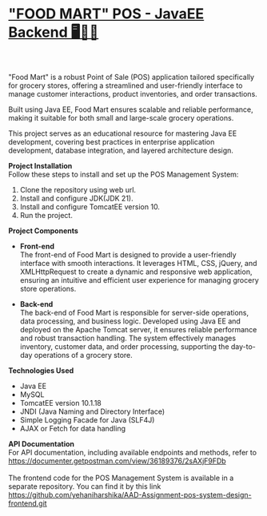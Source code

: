 
<h1><u><b>"FOOD MART" POS - JavaEE Backend 🖥️👩‍💻</b></u></h1>
<br>
<br>
"Food Mart" is a robust Point of Sale (POS) application tailored specifically for grocery stores, offering a streamlined and user-friendly interface to manage customer interactions, product inventories, and order transactions.<br>

Built using Java EE, Food Mart ensures scalable and reliable performance, making it suitable for both small and large-scale grocery operations.<br>

This project serves as an educational resource for mastering Java EE development, covering best practices in enterprise application development, database integration, and layered architecture design. 

<b>Project Installation</b><br>
Follow these steps to install and set up the POS Management System:

1. Clone the repository using web url.
2. Install and configure JDK(JDK 21).
3. Install and configure TomcatEE version 10.
4. Run the project.


<b>Project Components</b>

- <b>Front-end</b><br>
The front-end of Food Mart is designed to provide a user-friendly interface with smooth interactions. It leverages HTML, CSS, jQuery, and XMLHttpRequest to create a dynamic and responsive web application, ensuring an intuitive and efficient user experience for managing grocery store operations.


- <b>Back-end</b><br>
The back-end of Food Mart is responsible for server-side operations, data processing, and business logic. Developed using Java EE and deployed on the Apache Tomcat server, it ensures reliable performance and robust transaction handling. The system effectively manages inventory, customer data, and order processing, supporting the day-to-day operations of a grocery store.


<b>Technologies Used</b><br>

- Java EE
- MySQL
- TomcatEE version 10.1.18
- JNDI (Java Naming and Directory Interface)
- Simple Logging Facade for Java (SLF4J)
- AJAX or Fetch for data handling

<b>API Documentation</b>
<br>
For API documentation, including available endpoints and methods, refer to
https://documenter.getpostman.com/view/36189376/2sAXjF9FDb
<br><br>
The frontend code for the POS Management System is available in a separate repository. You can find it by this link 
https://github.com/yehaniharshika/AAD-Assignment-pos-system-design-frontend.git

